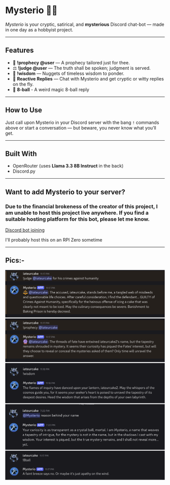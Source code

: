 # Mysterio 🤖🔮

*Mysterio* is your cryptic, satirical, and **mysterious** Discord chat-bot — made in one day as a hobbyist project.

---

## Features

- 🔮 **!prophecy @user** — A prophecy tailored just for thee. 
- ⚖️  **!judge @user** — The truth shall be spoken; judgment is served.
- 📜 **!wisdom** — Nuggets of timeless wisdom to ponder.
- 💬 **Reactive Replies** — Chat with Mysterio and get cryptic or witty replies on the fly.
- 🎱 **8-ball** - A weird magic 8-ball reply
---

## How to Use

Just call upon Mysterio in your Discord server with the bang `!` commands above or start a conversation — but beware, you never know what you’ll get.

---

## Built With

- OpenRouter (uses **Llama 3.3 8B Instruct** in the back)
- Discord.py

---

## Want to add Mysterio to your server?

### Due to the financial brokeness of the creator of this project, I am unable to host this project live anywhere. If you find a suitable hosting platform for this bot, please let me know. 

[Discord bot joining](https://discord.com/oauth2/authorize?client_id=1373682787340517528)

I'll probably host this on an RPI Zero sometime

---


## Pics:-

![Pic 1](images/pic1.png)
![Pic 2](images/pic2.png)
![Pic 3](images/pic3.png)
![Pic 4](images/pic4.png)
![Pic 5](images/pic5.png)
